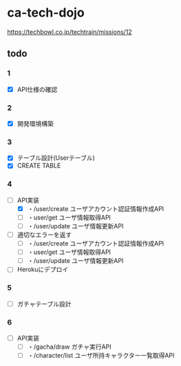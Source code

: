 # ca-tech-dojo
https://techbowl.co.jp/techtrain/missions/12

## todo
### 1
- [x] API仕様の確認

### 2
- [x] 開発環境構築

### 3
- [x] テーブル設計(Userテーブル)
- [x] CREATE TABLE

### 4
- [ ] API実装
  - [x] ・/user/create ユーザアカウント認証情報作成API
  - [ ] ・user/get ユーザ情報取得API
  - [ ] ・/user/update ユーザ情報更新API
- [ ] 適切なエラーを返す
  - [ ] ・/user/create ユーザアカウント認証情報作成API
  - [ ] ・user/get ユーザ情報取得API
  - [ ] ・/user/update ユーザ情報更新API
- [ ] Herokuにデプロイ

### 5
- [ ] ガチャテーブル設計

### 6
- [ ] API実装
  - [ ] ・/gacha/draw ガチャ実行API
  - [ ] ・/character/list ユーザ所持キャラクター一覧取得API
